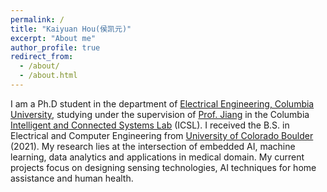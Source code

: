 ```yaml
---
permalink: /
title: "Kaiyuan Hou(侯凯元)"
excerpt: "About me"
author_profile: true
redirect_from: 
  - /about/
  - /about.html
---
```


I am a Ph.D student in the department of [Electrical Engineering, Columbia University](https://www.ee.columbia.edu/), studying under the supervision of [Prof. Jiang](http://fredjiang.com/) in the Columbia [Intelligent and Connected Systems Lab](http://icsl.ee.columbia.edu/) (ICSL). I received the B.S. in Electrical and Computer Engineering from [University of Colorado Boulder](https://www.colorado.edu/ecee/) (2021). My research lies at the intersection of embedded AI, machine learning, data analytics and applications in medical domain. My current projects focus on designing sensing technologies, AI techniques for home assistance and human health.
